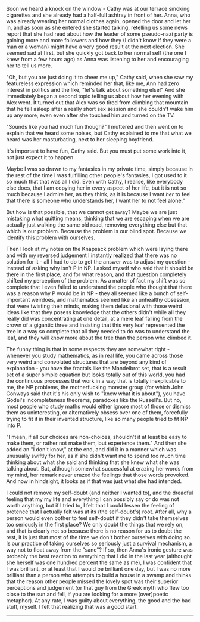 Soon we heard a knock on the window - Cathy was at our terrace smoking cigarettes and she already had a half-full ashtray in front of her. Anna, who was already wearing her normal clothes again, opened the door and let her in, and as soon as she entered she started talking, retelling us some news report that she had read about how the leader of some pseudo-nazi party is gaining more and more followers and how they (I didn't know if they were a man or a woman) might have a very good result at the next election. She seemed sad at first, but she quickly got back to her normal self (the one I knew from a few hours ago) as Anna was listening to her and encouraging her to tell us more.

"Oh, but you are just doing it to cheer me up," Cathy said, when she saw my featureless expression which reminded her that, like me, Ann had zero interest in politics and the like, "let's talk about something else!" And she immediately began a second topic telling us about how her evening with Alex went. It turned out that Alex was so tired from climbing that mountain that he fell asleep after a really short sex session and she couldn't wake him up any more, even even after she touched him and turned on the TV. 

"Sounds like you had much fun though?" I muttered and then went on to explain that we heard some noises, but Cathy explained to me that what we heard was her masturbating, next to her sleeping boyfriend.

It's important to have fun, Cathy said. But you must put some work into it, not just expect it to happen


Maybe I was so drawn to my fantasies in my private time, simply because in the rest of the time I was fulfilling other people's fantasies, I got used to it so much that that was all I did. Even with Cathy, I realise, like everybody else does, that I am copying her in every aspect of her life, but it is not so much because I admire her, as they think, as it is because I want *her* to feel that there is someone who understands her, I want her to not feel alone."

But how is that possible, that we cannot get away? Maybe we are just mistaking what quitting means, thinking that we are escaping when we are actually just walking the same old road, removing everything else but that which is our problem. Because the problem is our blind spot. Because we identify this problem with ourselves.




Then I look at my notes on the Knapsack problem which were laying there and with my reversed judgement I instantly realized that there was no solution for it - all I had to do to get the answer was to adjust my question - instead of asking why isn't P in NP. I asked myself who said that it should be there in the first place, and for what reason, and that question completely shifted my perception of the problem. As a matter of fact my shift was so complete that I even failed to understand the people who thought that there was a reason why P would be in NP - they all seemed like a bunch of self-important weirdoes, and mathematics seemed like an unhealthy obsession, that were twisting their minds, making them delusional with those weird ideas like that they posess knowledge that the others didn't while all they really did was concentrating at one detail, at a mere leaf falling from the crown of a gigantic three and insisting that this very leaf represented the tree in a way so complete that all they needed to do was to understand the leaf, and they will know more about the tree than the person who climbed it. 

The funny thing is that in some respects they are somewhat right - whenever you study mathematics, as in real life, you came across those very weird and convoluted structures that are beyond any kind of explanation - you have the fractals like the Mandelbrot set, that is a result set of a super simple equation but looks totally out of this world, you had the continuous processes that work in a way that is totally inexplicable to me, the NP problems, the motherfucking monster group (for which John Conways said that it's his only wish to "know what it is about"), you have Godel's incompleteness theorems, paradoxes like the Russell's. But no, most people who study maths would either ignore most of those or dismiss them as uninteresting, or alternatively obsess over one of them, forcefully trying to fit it in their invented structure, like so many people tried to fit NP into P.

"I mean, if all our choices are non-choices, shouldn't it at least be easy to make them, or rather not make them, but experience them." And then she added an "I don't know," at the end, and did it in a manner which was unusually swiftly for her, as if she didn't want me to spend too much time thinking about what she said and thinking that she knew what she was talking about. But, although somewhat successful at erazing her words from my mind, her remark never erazed the feelings that those words provoked. And now in hindsight, it looks as if that was just what she had intended.

I could not remove my self-doubt (and neither I wanted to), and the dreadful feeling that my my life and everything I can possibly say or do was not worth anything, but if I tried to, I felt that I could lessen the feeling of pretence that I actually felt was at its (the self-doubt's) root. After all, why a person would even bother to feel self-doubt if they didn't take themselves too seriously in the first place? We only doubt the things that we rely on, and that is clearly not so because there is no reason for us to doubt the rest, it is just that most of the time we don't bother ourselves with doing so. Is our practice of taking ourselves so seriously just a survival mechanism, a way not to float away from the "sane"? If so, then Anna's ironic gesture was probably the best reaction to everything that I did in the last year (althought she herself was one hundred percent the same as me), I was confident that I was brilliant, or at least that I would be brilliant one day, but I was no more brilliant than a person who attempts to build a house in a swamp and thinks that the reason other people missed the lovely spot was their superior perceptions and judgement (or that guy from the Greek myth who flew too close to the sun and fell, if you are looking for a more (over)poetic metaphor). At any rate, I was guilty about everything, the good and the bad stuff, myself. I felt that realizing that was a good start.


----
